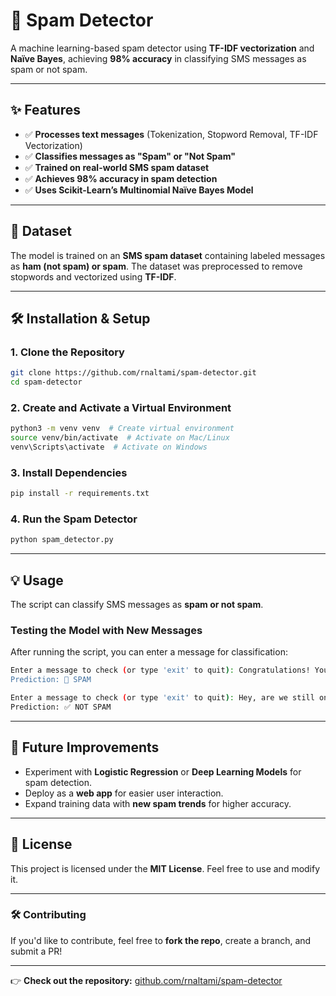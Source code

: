 # 📩 Spam Detector

A machine learning-based spam detector using **TF-IDF vectorization** and **Naïve Bayes**, achieving **98% accuracy** in classifying SMS messages as spam or not spam.

---

## ✨ Features
- ✅ **Processes text messages** (Tokenization, Stopword Removal, TF-IDF Vectorization)
- ✅ **Classifies messages as "Spam" or "Not Spam"**
- ✅ **Trained on real-world SMS spam dataset**
- ✅ **Achieves 98% accuracy in spam detection**
- ✅ **Uses Scikit-Learn’s Multinomial Naïve Bayes Model**

---

## 📃 Dataset
The model is trained on an **SMS spam dataset** containing labeled messages as **ham (not spam) or spam**. The dataset was preprocessed to remove stopwords and vectorized using **TF-IDF**.

---

## 🛠️ Installation & Setup

### **1. Clone the Repository**
```bash
git clone https://github.com/rnaltami/spam-detector.git
cd spam-detector
```

### **2. Create and Activate a Virtual Environment**
```bash
python3 -m venv venv  # Create virtual environment
source venv/bin/activate  # Activate on Mac/Linux
venv\Scripts\activate  # Activate on Windows
```

### **3. Install Dependencies**
```bash
pip install -r requirements.txt
```

### **4. Run the Spam Detector**
```bash
python spam_detector.py
```

---

## 💡 Usage
The script can classify SMS messages as **spam or not spam**.

### **Testing the Model with New Messages**
After running the script, you can enter a message for classification:
```bash
Enter a message to check (or type 'exit' to quit): Congratulations! You've won a free iPhone!
Prediction: 🚫 SPAM
```
```bash
Enter a message to check (or type 'exit' to quit): Hey, are we still on for dinner?
Prediction: ✅ NOT SPAM
```

---

## 🌟 Future Improvements
- Experiment with **Logistic Regression** or **Deep Learning Models** for spam detection.
- Deploy as a **web app** for easier user interaction.
- Expand training data with **new spam trends** for higher accuracy.

---

## 📝 License
This project is licensed under the **MIT License**. Feel free to use and modify it.

---

### 🛠️ Contributing
If you'd like to contribute, feel free to **fork the repo**, create a branch, and submit a PR!

---

👉 **Check out the repository:** [github.com/rnaltami/spam-detector](https://github.com/rnaltami/spam-detector)

